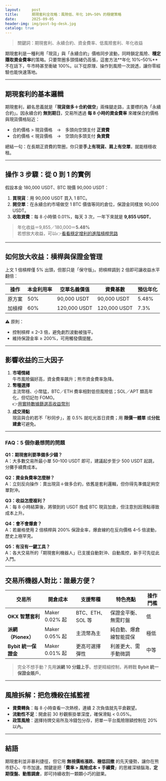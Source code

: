 ```yaml
---
layout:     post
title:      期現套利全攻略：風險低、年化 10%–50% 的穩健策略
date:       2025-09-05
header-img: img/post-bg-desk.jpg
catalog: true
---
```


> 關鍵詞：期現套利、永續合約、資金費率、低風險套利、年化收益

期現套利是一種利用「現貨」與「永續合約」價格同步波動，同時鎖定風險、**穩定賺取資金費率**的策略。只要幣圈多頭情緒仍高張，這套方法**年化 10%–50%**不在話下，牛市時甚至衝破 100%。以下從原理、操作到風險一次說透，讓你零經驗也能快速落地。

---

## 期現套利的基本邏輯

期現套利，顧名思義就是「**現貨做多＋合約做空**」兩條腿走路，主要標的為「永續合約」。因永續合約 **無到期日**，交易所透過 **每 8 小時的資金費率** 來確保合約價格與現貨價格貼近：

- 合約價格 > 現貨價格　→　多頭向空頭支付 **正資費**
- 合約價格 < 現貨價格　→　空頭向多頭支付 **負資費**

總結一句：在長期正資費的幣圈，你只要**手上有現貨、肩上有空單**，就能穩穩收租。

---

## 操作 3 步驟：從 0 到 1 的實例

假設本金 180,000 USDT、BTC 現價 90,000 USDT：

1. **買現貨**：用 90,000 USDT 買入 1 BTC。  
2. **開空單**：在永續合約市場做空 1 BTC 價值等同的倉位，保證金同樣放 90,000 USDT。  
3. **收取資費**：每 8 小時領 0.01%，每天 3 次，一年下來就是 **9,855 USDT**。

> 年化收益＝9,855／180,000＝**5.48%**  
若想放大收益，可以👉[看看穩定增利的進階槓桿思路](https://okxdog.com/)

---

## 如何放大收益：槓桿與保證金管理

上文 1 倍槓桿僅 5% 出頭，但那只是「保守版」。把槓桿調到 2 倍即可讓收益水平翻倍：

| 操作 | 本金利用率 | 空單名義價值 | 資費基數 | 預估年化
|---|---|---|---|---
| 原方案 | 50% | 90,000 USDT | 90,000 USDT | 5.48%
| 加槓桿 | 60% | 120,000 USDT | 120,000 USDT | 7.3%

⚠️ 原則：  
- 控制槓桿 ≤ 2–3 倍，避免劇烈波動被強平。  
- 維持保證金率 ≥ 200%，可用觸發價提醒。

---

## 影響收益的三大因子

1. **市場情緒**  
   牛市風險偏好高，資金費率飆升；熊市資金費率急降。
2. **幣種選擇**  
   主流幣穩、小幣猛，BTC／ETH 費率相對低但風險低；SOL／APT 類高年化，但切記勿 FOMO。  
   👉[用實時數據篩選高收益幣別](https://okxdog.com/)
3. **成交滑點**  
   現貨與合約若不「秒同步」，差 0.5% 就吃光首日資費；用 **限價一體單** 或**分批建倉**可避免。

---

### FAQ：5 個你最想問的問題

**Q1：期現套利要準備多少錢？**  
A：大多數交易所最小單 50–100 USDT 即可，建議起步至少 500 USDT 起跳，分攤手續費成本。

**Q2：資金負費率怎麼辦？**  
A：立刻反向操作：賣出現貨＋做多合約，依舊是套利邏輯，但你得先準備足夠空單對沖。

**Q3：收益怎麼複利？**  
A：每 8 小時結算後，將領到的 USDT 換成 BTC 現貨加倉，但注意別因滑點導致成本上升。

**Q4：會不會爆倉？**  
A：若嚴格使用 2 倍槓桿與 200% 保證金率，爆倉線約在反向價格 4–5 倍波動，歷史上極罕見。

**Q5：有沒有一鍵工具？**  
A：各大交易所的「期現套利機器人」已支援自動對沖、自動風控，新手可先從此入門。

---

## 交易所機器人對比：誰最方便？

| 交易所 | 開倉成本 | 支援幣種 | 特色亮點 | 操作門檻
|---|---|---|---|---
| **OKX 智慧套利** | Maker 0.02% 起 | BTC、ETH、SOL 等 | 保證金平衡、無需盯盤 | 低
| **派網（Pionex）** | Maker 0.05% 起 | 主流幣為主 | 純自動、爆倉線智能提保 | 極低
| **Bybit 統一保證金** | Maker 0.01% 起 | 更高可選擇彈性 | 利差更大、需手動微調 | 中等

> 完全不想手動？先用**派網 10 分鐘上手**。想更精細控制，再轉戰 **Bybit 統一保證金賬戶**。

---

## 風險拆解：把危機殺在搖籃裡

- **資費轉負**：每 8 小時查看一次熱榜，連續 2 次負值就先平倉觀望。  
- **流動性不足**：開倉前 30 秒觀察掛單深度，確保滑點 < 0.05%。  
- **政策風險**：選擇持牌交易所及冷錢包分存，把單一平台風險限額控制在 20% 以內。

---

## 結語

期現套利並非暴利捷徑，但它用 **無視價格漲跌、極低回撤** 的先天優勢，讓你在熊市舒心、牛市加速。關鍵是把「**費率 > 風險成本 + 手續費**」的思維深植腦海，**定期復盤、動態調倉**，即可持續收割一顆顆小巧的甜果。